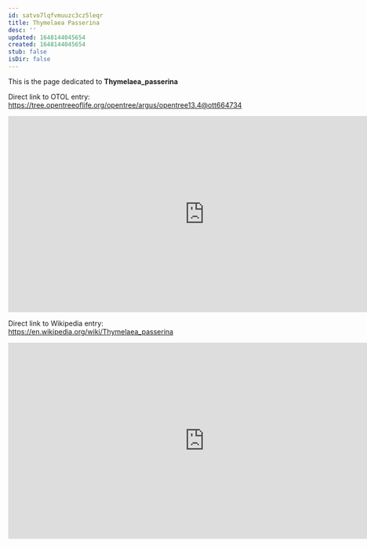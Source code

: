 ```yaml
---
id: satvo7lqfvmuuzc3cz5leqr
title: Thymelaea Passerina
desc: ''
updated: 1648144045654
created: 1648144045654
stub: false
isDir: false
---
```

This is the page dedicated to **Thymelaea_passerina**


Direct link to OTOL entry: https://tree.opentreeoflife.org/opentree/argus/opentree13.4@ott664734



<html>
    <body>
    <iframe src="https://tree.opentreeoflife.org/opentree/argus/opentree13.4@ott664734"
    width="800" height="400" frameborder="0" allowfullscreen> </iframe>
    </body>
</html>
    


Direct link to Wikipedia entry: https://en.wikipedia.org/wiki/Thymelaea_passerina



<html>
    <body>
    <iframe src="https://en.wikipedia.org/wiki/Thymelaea_passerina"
    width="800" height="400" frameborder="0" allowfullscreen> </iframe>
    </body>
</html>
    
